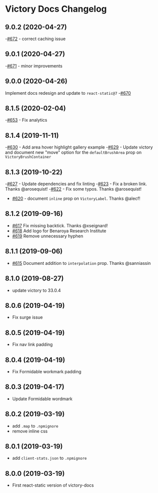 # Victory Docs Changelog

## 9.0.2 (2020-04-27)

-[#672](https://github.com/FormidableLabs/victory-docs/pull/672) - correct caching issue

## 9.0.1 (2020-04-27)

-[#671](https://github.com/FormidableLabs/victory-docs/pull/671) - minor improvements

## 9.0.0 (2020-04-26)

Implement docs redesign and update to `react-static@7`
-[#670](https://github.com/FormidableLabs/victory-docs/pull/670)

## 8.1.5 (2020-02-04)

-[#653](https://github.com/FormidableLabs/victory-docs/pull/653) - Fix analytics

## 8.1.4 (2019-11-11)

-[#630](https://github.com/FormidableLabs/victory-docs/pull/630) - Add area hover highlight gallery example
-[#629](https://github.com/FormidableLabs/victory-docs/pull/629) - Update victory and document new "move" option for the `defaultBrushArea` prop on `VictoryBrushContainer`

## 8.1.3 (2019-10-22)

-[#627](https://github.com/FormidableLabs/victory-docs/pull/627) - Update dependencies and fix linting
-[#623](https://github.com/FormidableLabs/victory-docs/pull/623) - Fix a broken link. Thanks @arosequist!
-[#622](https://github.com/FormidableLabs/victory-docs/pull/622) - Fix some typos. Thanks @arosequist!
- [#620](https://github.com/FormidableLabs/victory-docs/pull/620) - document `inline` prop on `VictoryLabel`. Thanks @alecf!

## 8.1.2 (2019-09-16)

- [#617](https://github.com/FormidableLabs/victory-docs/pull/617) Fix missing backtick. Thanks @xseignard!
- [#618](https://github.com/FormidableLabs/victory-docs/pull/618) Add logo for Benaroya Research Institute
- [#619](https://github.com/FormidableLabs/victory-docs/pull/619) Remove unnecessary hyphen

## 8.1.1 (2019-09-06)

 - [#615](https://github.com/FormidableLabs/victory-docs/pull/615) Document addition to `interpolation` prop. Thanks @sanniassin

## 8.1.0 (2019-08-27)

- update victory to 33.0.4

## 8.0.6 (2019-04-19)

- Fix surge issue

## 8.0.5 (2019-04-19)

- Fix nav link padding

## 8.0.4 (2019-04-19)

- Fix Formidable workmark padding

## 8.0.3 (2019-04-17)

- Update Formidable wordmark

## 8.0.2 (2019-03-19)

- add `.map` to `.npmignore`
- remove inline css

## 8.0.1 (2019-03-19)

- add `client-stats.json` to `.npmignore`

## 8.0.0 (2019-03-19)

- First react-static version of victory-docs
